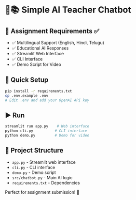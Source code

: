 # 🤖📚 Simple AI Teacher Chatbot

## 🎯 Assignment Requirements ✅
- ✅ Multilingual Support (English, Hindi, Telugu)
- ✅ Educational AI Responses 
- ✅ Streamlit Web Interface
- ✅ CLI Interface
- ✅ Demo Script for Video

## 🚀 Quick Setup
```bash
pip install -r requirements.txt
cp .env.example .env
# Edit .env and add your OpenAI API key
```

## ▶️ Run
```bash
streamlit run app.py    # Web interface
python cli.py          # CLI interface
python demo.py         # Demo for video
```

## 📁 Project Structure
- `app.py` - Streamlit web interface
- `cli.py` - CLI interface
- `demo.py` - Demo script
- `src/chatbot.py` - Main AI logic
- `requirements.txt` - Dependencies

Perfect for assignment submission! 🎉